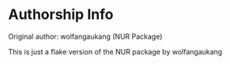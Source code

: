 # Authorship Info

Original author: wolfangaukang (NUR Package)

This is just a flake version of the NUR package by wolfangaukang